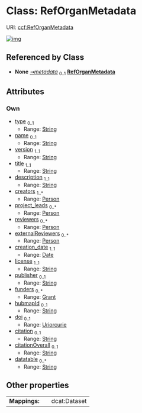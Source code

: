 
# Class: RefOrganMetadata




URI: [ccf:RefOrganMetadata](http://purl.org/ccf/RefOrganMetadata)


[![img](https://yuml.me/diagram/nofunky;dir:TB/class/[Grant]<funders%200..*-++[RefOrganMetadata&#124;type:string%20%3F;name:string%20%3F;version:string;title:string;description:string;creation_date:date;license:string;publisher:string%20%3F;hubmapId:string%20%3F;doi:uriorcurie%20%3F;citation:string%20%3F;citationOverall:string%20%3F;datatable:string%20*],[Person]<externalReviewers%200..*-++[RefOrganMetadata],[Person]<reviewers%200..*-++[RefOrganMetadata],[Person]<project_leads%200..*-++[RefOrganMetadata],[Person]<creators%201..*-++[RefOrganMetadata],[Container]++-%20metadata%200..1>[RefOrganMetadata],[Person],[Grant],[Container])](https://yuml.me/diagram/nofunky;dir:TB/class/[Grant]<funders%200..*-++[RefOrganMetadata&#124;type:string%20%3F;name:string%20%3F;version:string;title:string;description:string;creation_date:date;license:string;publisher:string%20%3F;hubmapId:string%20%3F;doi:uriorcurie%20%3F;citation:string%20%3F;citationOverall:string%20%3F;datatable:string%20*],[Person]<externalReviewers%200..*-++[RefOrganMetadata],[Person]<reviewers%200..*-++[RefOrganMetadata],[Person]<project_leads%200..*-++[RefOrganMetadata],[Person]<creators%201..*-++[RefOrganMetadata],[Container]++-%20metadata%200..1>[RefOrganMetadata],[Person],[Grant],[Container])

## Referenced by Class

 *  **None** *[➞metadata](container__metadata.md)*  <sub>0..1</sub>  **[RefOrganMetadata](RefOrganMetadata.md)**

## Attributes


### Own

 * [type](type.md)  <sub>0..1</sub>
     * Range: [String](types/String.md)
 * [name](name.md)  <sub>0..1</sub>
     * Range: [String](types/String.md)
 * [version](version.md)  <sub>1..1</sub>
     * Range: [String](types/String.md)
 * [title](title.md)  <sub>1..1</sub>
     * Range: [String](types/String.md)
 * [description](description.md)  <sub>1..1</sub>
     * Range: [String](types/String.md)
 * [creators](creators.md)  <sub>1..\*</sub>
     * Range: [Person](Person.md)
 * [project_leads](project_leads.md)  <sub>0..\*</sub>
     * Range: [Person](Person.md)
 * [reviewers](reviewers.md)  <sub>0..\*</sub>
     * Range: [Person](Person.md)
 * [externalReviewers](externalReviewers.md)  <sub>0..\*</sub>
     * Range: [Person](Person.md)
 * [creation_date](creation_date.md)  <sub>1..1</sub>
     * Range: [Date](types/Date.md)
 * [license](license.md)  <sub>1..1</sub>
     * Range: [String](types/String.md)
 * [publisher](publisher.md)  <sub>0..1</sub>
     * Range: [String](types/String.md)
 * [funders](funders.md)  <sub>0..\*</sub>
     * Range: [Grant](Grant.md)
 * [hubmapId](hubmapId.md)  <sub>0..1</sub>
     * Range: [String](types/String.md)
 * [doi](doi.md)  <sub>0..1</sub>
     * Range: [Uriorcurie](types/Uriorcurie.md)
 * [citation](citation.md)  <sub>0..1</sub>
     * Range: [String](types/String.md)
 * [citationOverall](citationOverall.md)  <sub>0..1</sub>
     * Range: [String](types/String.md)
 * [datatable](datatable.md)  <sub>0..\*</sub>
     * Range: [String](types/String.md)

## Other properties

|  |  |  |
| --- | --- | --- |
| **Mappings:** | | dcat:Dataset |

